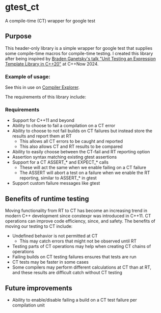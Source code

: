 # gtest_ct

A compile-time (CT) wrapper for google test

## Purpose

This header-only library is a simple wrapper for google test that supplies some compile-time macros for compile-time testing. I created this library after being inspired by [Braden Ganetsky's talk "Unit Testing an Expression Template Library in C++20"](https://youtu.be/H4KzM-wDiQw?si=jrv5_O0MicUxFXYe) at C++Now 2024.

### Example of usage:

See this in use on [Compiler Explorer](https://godbolt.org/z/n98aK6x9j).

The requirements of this library include:

### Requirements

* Support for C++11 and beyond
* Ability to choose to fail a compilation on a CT error
* Ability to choose to not fail builds on CT failures but instead store the results and report them at RT
  * This allows all CT errors to be caught and reported
  * This also allows CT and RT results to be compared
* Ability to easily choose between the CT-fail and RT reporting option
* Assertion syntax matching existing gtest assertions
* Support for a CT ASSERT_* and EXPECT_* calls
  * These will act the same when we enable failing on a CT failure
  * The ASSERT will abort a test on a failure when we enable the RT reporting, similar to ASSERT_* in gtest
* Support custom failure messages like gtest

## Benefits of runtime testing

Moving functionality from RT to CT has become an increasing trend in modern C++ development since constexpr was introduced in C++11. CT operations can improve code efficiency, since, and safety. The benefits of moving our testing to CT include:

* Undefined behavior is not permitted at CT
  * This may catch errors that might not be observed until RT
* Testing parts of CT operations may help when creating CT chains of operations
* Failing builds on CT testing failures ensures that tests are run
* CT tests may be faster in some cases
* Some compilers may perform different calculations at CT than at RT, and these results are difficult catch without CT testing

## Future improvements

* Ability to enable/disable failing a build on a CT test failure per compilation unit
